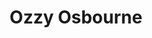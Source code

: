 ---
title: "Ozzy Osbourne"
summary: "John Michael \"Ozzy\" Osbourne is an English singer, songwriter, and television personality. He rose to prominence during the 1970s as the lead vocalist of the heavy metal band Black Sabbath, during which period he adopted the nickname \"Prince of Darkness\".Born and raised in Birmingham, Osbourne became a founding member of Black Sabbath in 1968, and provided lead vocals from their self-titled debut album in 1970 to Never Say Die! in 1978. The band was highly influential on the development of heavy metal music, in particular their critically acclaimed releases Paranoid, Master of Reality and Sabbath Bloody Sabbath. Osbourne was fired from Black Sabbath in 1979 due to alcohol and drug problems, but went on to have a successful solo career, releasing 13 studio albums, the first seven of which received multi-platinum certifications in the US. Osbourne has since reunited with Black Sabbath on several occasions. He rejoined in 1997 and helped record the group's final studio album, 13 , before they embarked on a farewell tour that ended with a February 2017 performance in their hometown, Birmingham. His longevity and success have earned him the informal title \"Godfather of Metal\".Osbourne's total album sales from his years in Black Sabbath, combined with his solo work, are over 100 million. He was inducted into the Rock and Roll Hall of Fame as a member of Black Sabbath and into the UK Music Hall of Fame as a solo artist and as a member of the band. He has been honoured with stars on the Hollywood Walk of Fame and Birmingham Walk of Stars. At the 2014 MTV Europe Music Awards, he received the Global Icon Award. In 2015, Osbourne received the Ivor Novello Award for Lifetime Achievement from the British Academy of Songwriters, Composers and Authors.
In the early 2000s, Osbourne became a reality television star, appearing as himself in the MTV reality show The Osbournes alongside wife and manager Sharon and two of their three children, Kelly and Jack. He co-stars with Jack and Kelly in the television series Ozzy & Jack's World Detour. The show's third season debuted in June 2018."
image: "ozzy-osbourne.jpg"
apple_music_artist_url: "https://music.apple.com/gb/artist/ozzy-osbourne/886834"
wikipedia_url: "https://en.wikipedia.org/wiki/Ozzy_Osbourne"
---